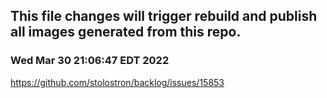 ## This file changes will trigger rebuild and publish all images generated from this repo.

### Wed Mar 30 21:06:47 EDT 2022

https://github.com/stolostron/backlog/issues/15853

